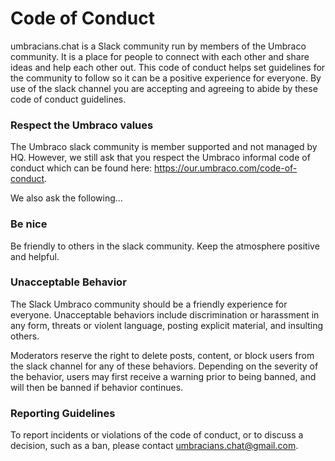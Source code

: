 # Code of Conduct

umbracians.chat is a Slack community run by members of the Umbraco community. It is a place for people to connect with each other and share ideas and help each other out. This code of conduct helps set guidelines for the community to follow so it can be a positive experience for everyone. By use of the slack channel you are accepting and agreeing to abide by these code of conduct guidelines. 

### Respect the Umbraco values

The Umbraco slack community is member supported and not managed by HQ. However, we still ask that you respect the Umbraco informal code of conduct which can be found here: https://our.umbraco.com/code-of-conduct. 

We also ask the following...

### Be nice

Be friendly to others in the slack community. Keep the atmosphere positive and helpful.  

### Unacceptable Behavior

The Slack Umbraco community should be a friendly experience for everyone. Unacceptable behaviors include discrimination or harassment in any form, threats or violent language, posting explicit material, and insulting others.

Moderators reserve the right to delete posts, content, or block users from the slack channel for any of these behaviors. Depending on the severity of the behavior, users may first receive a warning prior to being banned, and will then be banned if behavior continues. 

### Reporting Guidelines

To report incidents or violations of the code of conduct, or to discuss a decision, such as a ban, please contact umbracians.chat@gmail.com.
